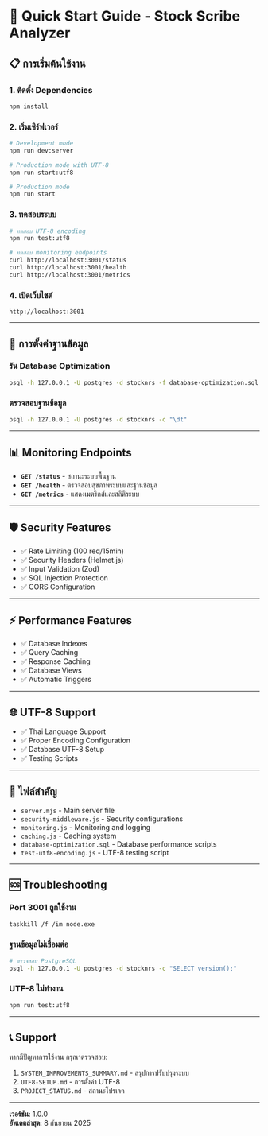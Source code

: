 # 🚀 Quick Start Guide - Stock Scribe Analyzer

## 📋 **การเริ่มต้นใช้งาน**

### **1. ติดตั้ง Dependencies**
```bash
npm install
```

### **2. เริ่มเซิร์ฟเวอร์**
```bash
# Development mode
npm run dev:server

# Production mode with UTF-8
npm run start:utf8

# Production mode
npm run start
```

### **3. ทดสอบระบบ**
```bash
# ทดสอบ UTF-8 encoding
npm run test:utf8

# ทดสอบ monitoring endpoints
curl http://localhost:3001/status
curl http://localhost:3001/health
curl http://localhost:3001/metrics
```

### **4. เปิดเว็บไซต์**
```
http://localhost:3001
```

---

## 🔧 **การตั้งค่าฐานข้อมูล**

### **รัน Database Optimization**
```bash
psql -h 127.0.0.1 -U postgres -d stocknrs -f database-optimization.sql
```

### **ตรวจสอบฐานข้อมูล**
```bash
psql -h 127.0.0.1 -U postgres -d stocknrs -c "\dt"
```

---

## 📊 **Monitoring Endpoints**

- **`GET /status`** - สถานะระบบพื้นฐาน
- **`GET /health`** - ตรวจสอบสุขภาพระบบและฐานข้อมูล
- **`GET /metrics`** - แสดงเมตริกส์และสถิติระบบ

---

## 🛡️ **Security Features**

- ✅ Rate Limiting (100 req/15min)
- ✅ Security Headers (Helmet.js)
- ✅ Input Validation (Zod)
- ✅ SQL Injection Protection
- ✅ CORS Configuration

---

## ⚡ **Performance Features**

- ✅ Database Indexes
- ✅ Query Caching
- ✅ Response Caching
- ✅ Database Views
- ✅ Automatic Triggers

---

## 🌐 **UTF-8 Support**

- ✅ Thai Language Support
- ✅ Proper Encoding Configuration
- ✅ Database UTF-8 Setup
- ✅ Testing Scripts

---

## 📁 **ไฟล์สำคัญ**

- `server.mjs` - Main server file
- `security-middleware.js` - Security configurations
- `monitoring.js` - Monitoring and logging
- `caching.js` - Caching system
- `database-optimization.sql` - Database performance scripts
- `test-utf8-encoding.js` - UTF-8 testing script

---

## 🆘 **Troubleshooting**

### **Port 3001 ถูกใช้งาน**
```bash
taskkill /f /im node.exe
```

### **ฐานข้อมูลไม่เชื่อมต่อ**
```bash
# ตรวจสอบ PostgreSQL
psql -h 127.0.0.1 -U postgres -d stocknrs -c "SELECT version();"
```

### **UTF-8 ไม่ทำงาน**
```bash
npm run test:utf8
```

---

## 📞 **Support**

หากมีปัญหาการใช้งาน กรุณาตรวจสอบ:
1. `SYSTEM_IMPROVEMENTS_SUMMARY.md` - สรุปการปรับปรุงระบบ
2. `UTF8-SETUP.md` - การตั้งค่า UTF-8
3. `PROJECT_STATUS.md` - สถานะโปรเจค

---

**เวอร์ชัน**: 1.0.0  
**อัพเดตล่าสุด**: 8 กันยายน 2025
